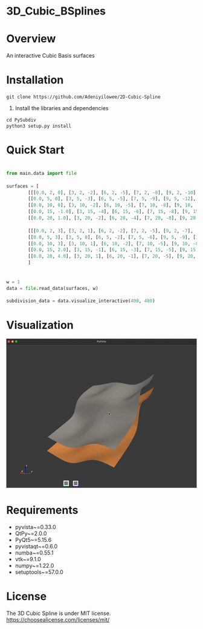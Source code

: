 # 3D_Cubic_BSplines

# Overview
An interactive Cubic Basis surfaces


# Installation

```console
git clone https://github.com/Adeniyilowee/2D-Cubic-Spline
```

1. Install the libraries and dependencies
```console
cd PySubdiv
python3 setup.py install
```

# Quick Start

```python

from main.data import file

surfaces = [
        [[[0.0, 2, 0], [3, 2, -2], [6, 2, -5], [7, 2, -8], [9, 2, -10], [15, 2, -14]],
        [[0.0, 5, 0], [3, 5, -3], [6, 5, -5], [7, 5, -9], [9, 5, -12], [15, 5, -15]],
        [[0.0, 10, 0], [3, 10, -2], [6, 10, -5], [7, 10, -8], [9, 10, -11], [15, 10, -16]],
        [[0.0, 15, -1.0], [3, 15, -4], [6, 15, -6], [7, 15, -8], [9, 15, -11.5], [15, 15, -15]],
        [[0.0, 20, 1.0], [3, 20, -2], [6, 20, -4], [7, 20, -8], [9, 20, -11], [15, 20, -16]]],

        [[[0.0, 2, 3], [3, 2, 1], [6, 2, -2], [7, 2, -5], [9, 2, -7], [15, 2, -11]],
        [[0.0, 5, 3], [3, 5, 0], [6, 5, -2], [7, 5, -6], [9, 5, -9], [15, 5, -12]],
        [[0.0, 10, 3], [3, 10, 1], [6, 10, -2], [7, 10, -5], [9, 10, -8], [15, 10, -13]],
        [[0.0, 15, 2.0], [3, 15, -1], [6, 15, -3], [7, 15, -5], [9, 15, -8.5], [15, 15, -12]],
        [[0.0, 20, 4.0], [3, 20, 1], [6, 20, -1], [7, 20, -5], [9, 20, -8], [15, 20, -13]]]
        ]


w = 1
data = file.read_data(surfaces, w)

subdivision_data = data.visualize_interactive(400, 400)

```
# Visualization
![](https://github.com/Adeniyilowee/3D_Cubic_BSplines/blob/main/media/surfaces_.gif)


# Requirements
- pyvista~=0.33.0
- QtPy~=2.0.0
- PyQt5~=5.15.6
- pyvistaqt~=0.6.0
- numba~=0.55.1
- vtk~=9.1.0
- numpy~=1.22.0
- setuptools~=57.0.0


# License
The 3D Cubic Spline is under MIT license. https://choosealicense.com/licenses/mit/
